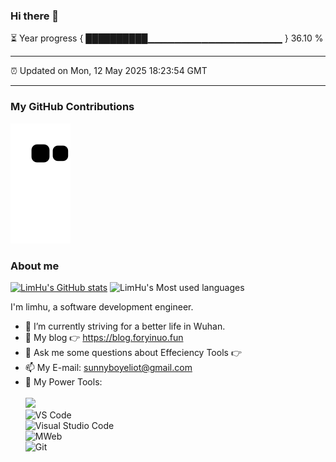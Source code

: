 ### Hi there 👋

⏳ Year progress { ██████████▁▁▁▁▁▁▁▁▁▁▁▁▁▁▁▁▁▁▁▁ } 36.10 %

---

⏰ Updated on Mon, 12 May 2025 18:23:54 GMT

---
### My GitHub Contributions    

![](https://raw.githubusercontent.com/limhu/limhu/main/assets/github-contribution-grid-snake.svg)          

### About me      
[![LimHu's GitHub stats](https://github-readme-stats.vercel.app/api?username=limhu&show_icons=true&theme=radical)](https://github.com/anuraghazra/github-readme-stats)
![LimHu's Most used languages](https://github-readme-stats.vercel.app/api/top-langs/?username=limhu&layout=compact&hide_border=true&langs_count=10)

I'm limhu, a software development engineer.    

- 🔭 I’m currently striving for a better life in Wuhan.     
- 🤔 My blog 👉 https://blog.foryinuo.fun         
- 💬 Ask me some questions about Effeciency Tools 👉 
- 📫 My E-mail: sunnyboyeliot@gmail.com          
- 🔧 My Power Tools: </br>   
![](https://img.shields.io/badge/%E5%86%99%E4%BD%9C%E5%B7%A5%E5%85%B7-VS%20Code-blue)     
![VS Code](https://img.shields.io/badge/%E5%86%99%E4%BD%9C%E5%B7%A5%E5%85%B7-VS%20Code-blue)     
![Visual Studio Code](https://img.shields.io/badge/Visual_Studio_Code-007ACC?style=flat-square&logo=Visual-Studio-Code&logoColor=white)       
![MWeb](https://img.shields.io/badge/%E5%9B%BE%E5%BA%8A-MWeb-lightgrey)          
![Git](https://img.shields.io/badge/-Git-black?style=plastic&logo=git)     

